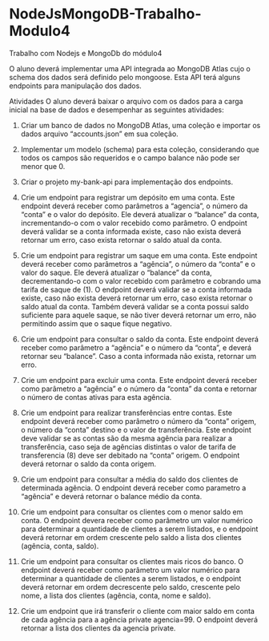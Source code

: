 # NodeJsMongoDB-Trabalho-Modulo4
Trabalho com Nodejs e MongoDb do módulo4

O aluno deverá implementar uma API integrada ao MongoDB Atlas cujo o schema dos
dados será definido pelo mongoose. Esta API terá alguns endpoints para manipulação dos
dados.

Atividades
O aluno deverá baixar o arquivo com os dados para a carga inicial na base de dados e
desempenhar as seguintes atividades:

1. Criar um banco de dados no MongoDB Atlas, uma coleção e importar os dados
arquivo “accounts.json” em sua coleção.

2. Implementar um modelo (schema) para esta coleção, considerando que todos os
campos são requeridos e o campo balance não pode ser menor que 0.

3. Criar o projeto my-bank-api para implementação dos endpoints.

4. Crie um endpoint para registrar um depósito em uma conta. Este endpoint deverá
receber como parâmetros a “agencia”, o número da “conta” e o valor do depósito.
Ele deverá atualizar o “balance” da conta, incrementando-o com o valor recebido
como parâmetro. O endpoint deverá validar se a conta informada existe, caso não
exista deverá retornar um erro, caso exista retornar o saldo atual da conta.

5. Crie um endpoint para registrar um saque em uma conta. Este endpoint deverá
receber como parâmetros a “agência”, o número da “conta” e o valor do saque. Ele
deverá atualizar o “balance” da conta, decrementando-o com o valor recebido com
parâmetro e cobrando uma tarifa de saque de (1). O endpoint deverá validar se a
conta informada existe, caso não exista deverá retornar um erro, caso exista retornar
o saldo atual da conta. Também deverá validar se a conta possui saldo suficiente
para aquele saque, se não tiver deverá retornar um erro, não permitindo assim que
o saque fique negativo.

6. Crie um endpoint para consultar o saldo da conta. Este endpoint deverá receber
como parâmetro a “agência” e o número da “conta”, e deverá retornar seu “balance”.
Caso a conta informada não exista, retornar um erro.

7. Crie um endpoint para excluir uma conta. Este endpoint deverá receber como
parâmetro a “agência” e o número da “conta” da conta e retornar o número de contas
ativas para esta agência.

8. Crie um endpoint para realizar transferências entre contas. Este endpoint deverá
receber como parâmetro o número da “conta” origem, o número da “conta” destino e
o valor de transferência. Este endpoint deve validar se as contas são da mesma
agência para realizar a transferência, caso seja de agências distintas o valor de tarifa
de transferencia (8) deve ser debitado na “conta” origem. O endpoint deverá retornar
o saldo da conta origem.

9. Crie um endpoint para consultar a média do saldo dos clientes de determinada
agência. O endpoint deverá receber como parametro a “agência” e deverá retornar
o balance médio da conta.

10. Crie um endpoint para consultar os clientes com o menor saldo em conta. O endpoint
devera receber como parâmetro um valor numérico para determinar a quantidade de
clientes a serem listados, e o endpoint deverá retornar em ordem crescente pelo
saldo a lista dos clientes (agência, conta, saldo).

11. Crie um endpoint para consultar os clientes mais ricos do banco. O endpoint deverá
receber como parâmetro um valor numérico para determinar a quantidade de clientes
a serem listados, e o endpoint deverá retornar em ordem decrescente pelo saldo,
crescente pelo nome, a lista dos clientes (agência, conta, nome e saldo).

12. Crie um endpoint que irá transferir o cliente com maior saldo em conta de cada
agência para a agência private agencia=99. O endpoint deverá retornar a lista dos
clientes da agencia private.
